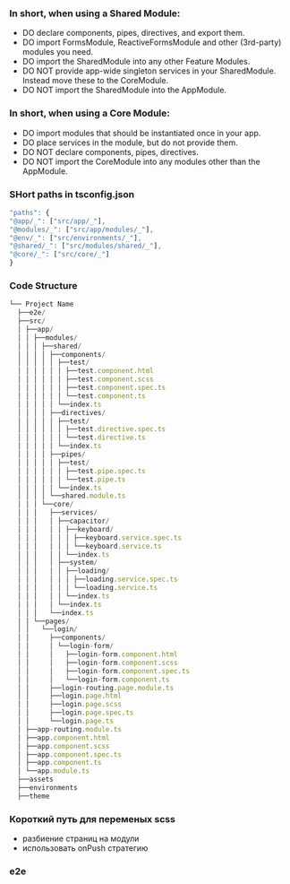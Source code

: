 ### In short, when using a Shared Module:

- DO declare components, pipes, directives, and export them.
- DO import FormsModule, ReactiveFormsModule and other (3rd-party) modules you need.
- DO import the SharedModule into any other Feature Modules.
- DO NOT provide app-wide singleton services in your SharedModule. Instead move these to the CoreModule.
- DO NOT import the SharedModule into the AppModule.

### In short, when using a Core Module:

- DO import modules that should be instantiated once in your app.
- DO place services in the module, but do not provide them.
- DO NOT declare components, pipes, directives.
- DO NOT import the CoreModule into any modules other than the AppModule.

### SHort paths in tsconfig.json

```js
"paths": {
"@app/_": ["src/app/_"],
"@modules/_": ["src/app/modules/_"],
"@env/_": ["src/environments/_"],
"@shared/_": ["src/modules/shared/_"],
"@core/_": ["src/core/_"]
}
```

### Code Structure

```js
└── Project Name
  ├──e2e/
  ├──src/
  │ ├──app/
  │ │ ├──modules/
  │ │ │ ├──shared/
  │ │ │ │ ├──components/
  │ │ │ │ │ ├──test/
  │ │ │ │ │ │ ├──test.component.html
  │ │ │ │ │ │ ├──test.component.scss
  │ │ │ │ │ │ ├──test.component.spec.ts
  │ │ │ │ │ │ └──test.component.ts
  │ │ │ │ │ └──index.ts
  │ │ │ │ ├──directives/
  │ │ │ │ │ ├──test/
  │ │ │ │ │ │ ├──test.directive.spec.ts
  │ │ │ │ │ │ └──test.directive.ts
  │ │ │ │ │ └──index.ts
  │ │ │ │ ├──pipes/
  │ │ │ │ │ ├──test/
  │ │ │ │ │ │ ├──test.pipe.spec.ts
  │ │ │ │ │ │ └──test.pipe.ts
  │ │ │ │ │ └──index.ts
  │ │ │ │ └──shared.module.ts
  │ │ │ └──core/
  │ │ │   ├──services/
  │ │ │   │ ├──capacitor/
  │ │ │   │ │ ├──keyboard/
  │ │ │   │ │ │ ├──keyboard.service.spec.ts
  │ │ │   │ │ │ └──keyboard.service.ts
  │ │ │   │ │ └──index.ts
  │ │ │   │ ├──system/
  │ │ │   │ │ ├──loading/
  │ │ │   │ │ │ ├──loading.service.spec.ts
  │ │ │   │ │ │ └──loading.service.ts
  │ │ │   │ │ └──index.ts
  │ │ │   │ └──index.ts
  │ │ │   └──index.ts
  │ │ └──pages/
  │ │   └──login/
  │ │     ├──components/
  │ │     │ └──login-form/
  │ │     │   ├──login-form.component.html
  │ │     │   ├──login-form.component.scss
  │ │     │   ├──login-form.component.spec.ts
  │ │     │   └──login-form.component.ts
  │ │     ├──login-routing.page.module.ts
  │ │     ├──login.page.html
  │ │     ├──login.page.scss
  │ │     ├──login.page.spec.ts
  │ │     └──login.page.ts
  │ ├──app-routing.module.ts
  │ ├──app.component.html
  │ ├──app.component.scss
  │ ├──app.component.spec.ts
  │ ├──app.component.ts
  │ └──app.module.ts
  ├──assets
  ├──environments
  ├──theme
```

### Короткий путь для переменых scss

- разбиение страниц на модули
- использовать onPush стратегию

### e2e

